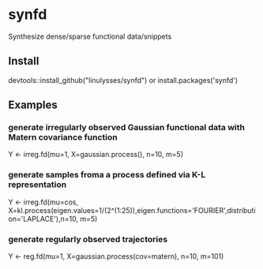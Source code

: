 # synfd
Synthesize dense/sparse functional data/snippets

## Install
devtools::install_github("linulysses/synfd")  or  install.packages('synfd')

## Examples

### generate irregularly observed Gaussian functional data with Matern covariance function
Y <- irreg.fd(mu=1, X=gaussian.process(), n=10, m=5)

### generate samples froma a process defined via K-L representation
Y <- irreg.fd(mu=cos, X=kl.process(eigen.values=1/(2^(1:25)),eigen.functions='FOURIER',distribution='LAPLACE'),n=10, m=5)

### generate regularly observed trajectories
Y <- reg.fd(mu=1, X=gaussian.process(cov=matern), n=10, m=101)
